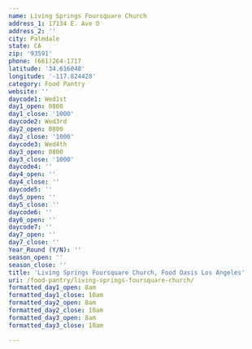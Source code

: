 ```yaml
---
name: Living Springs Foursquare Church
address_1: 17134 E. Ave O
address_2: ''
city: Palmdale
state: CA
zip: '93591'
phone: (661)264-1717
latitude: '34.616048'
longitude: '-117.824428'
category: Food Pantry
website: ''
daycode1: Wed1st
day1_open: 0800
day1_close: '1000'
daycode2: Wed3rd
day2_open: 0800
day2_close: '1000'
daycode3: Wed4th
day3_open: 0800
day3_close: '1000'
daycode4: ''
day4_open: ''
day4_close: ''
daycode5: ''
day5_open: ''
day5_close: ''
daycode6: ''
day6_open: ''
daycode7: ''
day7_open: ''
day7_close: ''
Year_Round (Y/N): ''
season_open: ''
season_close: ''
title: 'Living Springs Foursquare Church, Food Oasis Los Angeles'
uri: /food-pantry/living-springs-foursquare-church/
formatted_day1_open: 8am
formatted_day1_close: 10am
formatted_day2_open: 8am
formatted_day2_close: 10am
formatted_day3_open: 8am
formatted_day3_close: 10am

---
```

